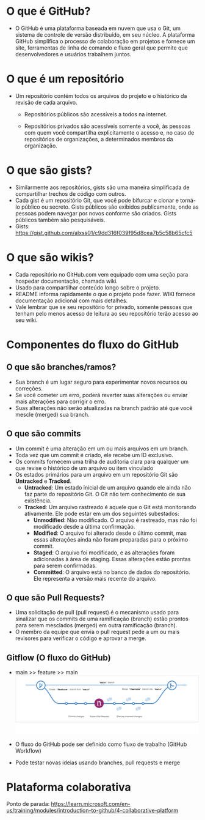 # O que é GitHub?
* O GitHub é uma plataforma baseada em nuvem que usa o Git, um sistema de controle de versão distribuído, em seu núcleo. A plataforma GitHub simplifica o processo de colaboração em projetos e fornece um site, ferramentas de linha de comando e fluxo geral que permite que desenvolvedores e usuários trabalhem juntos.

# O que é um repositório
* Um repositório contém todos os arquivos do projeto e o histórico da revisão de cada arquivo.
    * Repositórios públicos são acessíveis a todos na internet.

    * Repositórios privados são acessíveis somente a você, às pessoas com quem você compartilha explicitamente o   acesso e, no caso de repositórios de organizações, a determinados membros da organização.

# O que são gists?
* Similarmente aos repositórios, gists são uma maneira simplificada de compartilhar trechos de código com outros.
* Cada gist é um repositório Git, que você pode bifurcar e clonar e torná-lo público ou secreto. Gists públicos são exibidos publicamente, onde as pessoas podem navegar por novos conforme são criados. Gists públicos também são pesquisáveis.
* Gists: https://gist.github.com/alxss01/c9dd316f039f95d8cea7b5c58b65cfc5

# O que são wikis?
* Cada repositório no GitHub.com vem equipado com uma seção para hospedar documentação, chamada wiki.
* Usado para compartilhar conteúdo longo sobre o projeto.
* README informa rapidamente o que o projeto pode fazer. WIKI fornece documentação adicional com mais detalhes.
* Vale lembrar que se seu repositório for privado, somente pessoas que tenham pelo menos acesso de leitura ao seu repositório terão acesso ao seu wiki.

# Componentes do fluxo do GitHub

## O que são branches/ramos?
* Sua branch é um lugar seguro para experimentar novos recursos ou correções.
* Se você cometer um erro, poderá reverter suas alterações ou enviar mais alterações para corrigir o erro.
* Suas alterações não serão atualizadas na branch padrão até que você mescle (merged) sua branch.


## O que são commits
* Um commit é uma alteração em um ou mais arquivos em um branch.
* Toda vez que um commit é criado, ele recebe um ID exclusivo.
* Os commits fornecem uma trilha de auditoria clara para qualquer um que revise o histórico de um arquivo ou item vinculado
* Os estados primários para um arquivo em um repositório Git são **Untracked** e **Tracked**.
    * **Untracked**: Um estado inicial de um arquivo quando ele ainda não faz parte do repositório Git. O Git não tem conhecimento de sua existência.
    * **Tracked**: Um arquivo rastreado é aquele que o Git está monitorando ativamente. Ele pode estar em um dos seguintes subestados:
        * **Unmodified**: Não modificado. O arquivo é rastreado, mas não foi modificado desde a última confirmação.
        * **Modified**: O arquivo foi alterado desde o último commit, mas essas alterações ainda não foram preparadas para o próximo commit.
        * **Staged**: O arquivo foi modificado, e as alterações foram adicionadas à área de staging. Essas alterações estão prontas para serem confirmadas.
        * **Committed**: O arquivo está no banco de dados do repositório. Ele representa a versão mais recente do arquivo.


## O que são Pull Requests?
* Uma solicitação de pull (pull request) é o mecanismo usado para sinalizar que os commits de uma ramificação (branch) estão prontos para serem mesclados (merged) em outra ramificação (branch).
* O membro da equipe que envia o pull request pede a um ou mais revisores para verificar o código e aprovar a merge.


## Gitflow (O fluxo do GitHub)
* main >> feature >> main
![alt text](images/image.png)

* O fluxo do GitHub pode ser definido como fluxo de trabalho (GitHub Workflow)
* Pode testar novas ideias usando branches, pull requests e merge

# Plataforma colaborativa
Ponto de parada:
https://learn.microsoft.com/en-us/training/modules/introduction-to-github/4-collaborative-platform